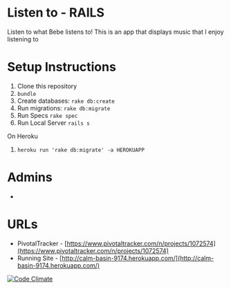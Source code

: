 Listen to - RAILS
======================================
Listen to what Bebe listens to! This is an app that displays music that I enjoy listening to

Setup Instructions
==================
1. Clone this repository
1. `bundle`
1. Create databases: `rake db:create`
1. Run migrations: `rake db:migrate`
1. Run Specs `rake spec`
1. Run Local Server `rails s`

On Heroku
1. `heroku run 'rake db:migrate' -a HEROKUAPP`

Admins
======
*

URLs
====
* PivotalTracker - [https://www.pivotaltracker.com/n/projects/1072574](https://www.pivotaltracker.com/n/projects/1072574)
* Running Site - [http://calm-basin-9174.herokuapp.com/](http://calm-basin-9174.herokuapp.com/)


[![Code Climate](https://codeclimate.com/github/bebepeng/listen_to.png)](https://codeclimate.com/github/bebepeng/listen_to)